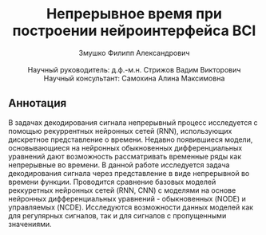 <div align="center">
  <H1>
    Непрерывное время при построении нейроинтерфейса BCI
  </H1>
  Змушко Филипп Александрович
</div><br>
<div align="center">
  Научный руководитель: д.ф.-м.н. Стрижов Вадим Викторович<br>
  Научный консультант: Самохина Алина Максимовна
</div>

## Аннотация
  В задачах декодирования сигнала непрерывный процесс исследуется с помощью рекуррентных нейронных сетей (RNN), использующих дискретное представление о времени. Недавно появившиеся модели, основывающиеся на нейронных обыкновенных дифференциальных уравнений дают возможность рассматривать временные ряды как непрерывные во времени.
  В данной работе исследуется задача декодирования сигнала через представление в виде непрерывной во времени функции. Проводится сравнение базовых моделей реккуретных нейронных сетей (RNN, CNN) с моделями на основе нейронных дифференциальных уравнений - обыкновенных (NODE) и управляемых (NCDE). Исследуются возможности данных моделей как для регулярных сигналов, так и для сигналов с пропущенными значениями.
